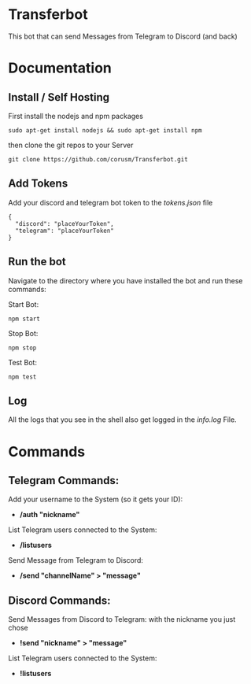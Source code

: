 # Transferbot

This bot that can send Messages from Telegram to Discord (and back)

# Documentation

## Install / Self Hosting

First install the nodejs and npm packages
```
sudo apt-get install nodejs && sudo apt-get install npm
```

then clone the git repos to your Server
```
git clone https://github.com/corusm/Transferbot.git
```


## Add Tokens
Add your discord and telegram bot token to the *tokens.json* file
```
{
  "discord": "placeYourToken",
  "telegram": "placeYourToken"
}
```

## Run the bot
Navigate to the directory where you have installed the bot and run these commands:

Start Bot:
```
npm start
```
Stop Bot:
```
npm stop
```
Test Bot:
```
npm test
```
## Log
All the logs that you see in the shell also get logged in the *info.log* File.

# Commands

## Telegram Commands:
Add your username to the System (so it gets your ID):
* **/auth "nickname"**

List Telegram users connected to the System:
* **/listusers**

Send Message from Telegram to Discord:
* **/send "channelName" > "message"**

## Discord Commands:
Send Messages from Discord to Telegram:
with the nickname you just chose
* **!send "nickname" > "message"**

List Telegram users connected to the System:
* **!listusers**
